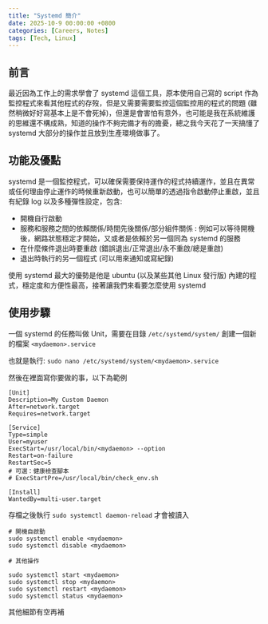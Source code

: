 ```yaml
---
title: "Systemd 簡介"
date: 2025-10-9 00:00:00 +0800
categories: [Careers, Notes]
tags: [Tech, Linux]
---
```


## 前言

最近因為工作上的需求學會了 systemd 這個工具，原本使用自己寫的 script 作為監控程式來看其他程式的存歿，但是又需要需要監控這個監控用的程式的問題 (雖然稍微好好寫基本上是不會死掉)，但還是會害怕有意外，也可能是我在系統維護的思維還不構成熟，知道的操作不夠完備才有的擔憂，總之我今天花了一天搞懂了 systemd 大部分的操作並且放到生產環境做事了。

## 功能及優點

systemd 是一個監控程式，可以確保需要保持運作的程式持續運作，並且在異常或任何理由停止運作的時候重新啟動，也可以簡單的透過指令啟動停止重啟，並且有紀錄 log 以及多種彈性設定，包含:

- 開機自行啟動
- 服務和服務之間的依賴關係/時間先後關係/部分組件關係
: 例如可以等待開機後，網路狀態穩定才開始，又或者是依賴於另一個同為 systemd 的服務
- 在什麼條件退出時要重啟 (錯誤退出/正常退出/永不重啟/總是重啟)
- 退出時執行的另一個程式 (可以用來通知或寫紀錄)

使用 systemd 最大的優勢是他是 ubuntu (以及某些其他 Linux 發行版) 內建的程式，穩定度和方便性最高，接著讓我們來看要怎麼使用 systemd

## 使用步驟

一個 systemd 的任務叫做 Unit，需要在目錄 `/etc/systemd/system/` 創建一個新的檔案 `<mydaemon>.service`

也就是執行: `sudo nano /etc/systemd/system/<mydaemon>.service`

然後在裡面寫你要做的事，以下為範例

```
[Unit]
Description=My Custom Daemon
After=network.target
Requires=network.target

[Service]
Type=simple
User=myuser
ExecStart=/usr/local/bin/<mydaemon> --option
Restart=on-failure
RestartSec=5
# 可選：健康檢查腳本
# ExecStartPre=/usr/local/bin/check_env.sh

[Install]
WantedBy=multi-user.target
```

存檔之後執行 `sudo systemctl daemon-reload` 才會被讀入

```
# 開機自啟動
sudo systemctl enable <mydaemon>
sudo systemctl disable <mydaemon>

# 其他操作

sudo systemctl start <mydaemon>
sudo systemctl stop <mydaemon>
sudo systemctl restart <mydaemon>
sudo systemctl status <mydaemon>
```

其他細節有空再補

